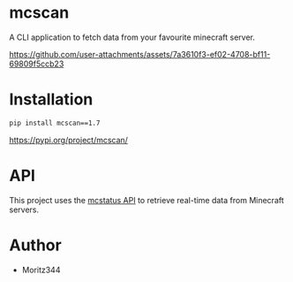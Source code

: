 # mcscan
A CLI application to fetch data from your favourite minecraft server.




https://github.com/user-attachments/assets/7a3610f3-ef02-4708-bf11-69809f5ccb23




# Installation
```bash
pip install mcscan==1.7
```

https://pypi.org/project/mcscan/

# API
This project uses the [mcstatus API](https://mcstatus.io/docs) to retrieve real-time data from Minecraft servers.

# Author
- Moritz344


